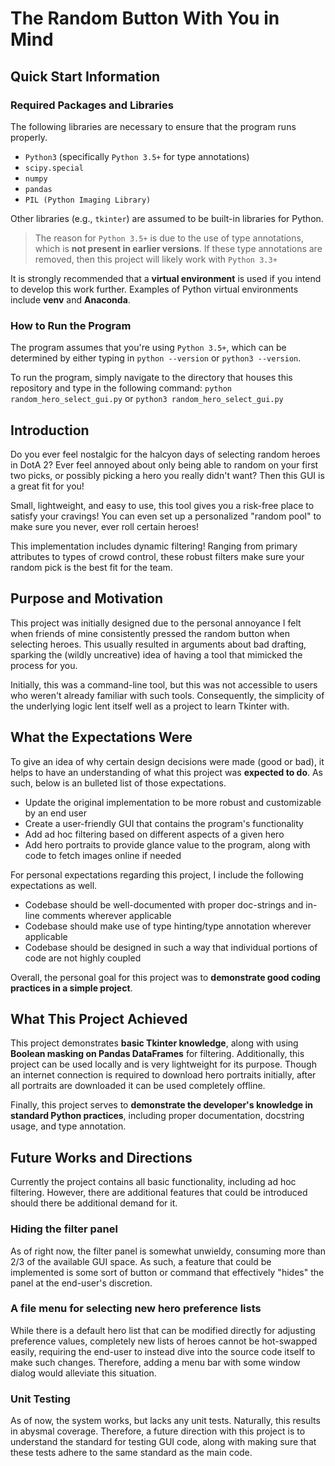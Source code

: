 # The Random Button With You in Mind
## Quick Start Information
### Required Packages and Libraries

The following libraries are necessary to ensure that the program runs properly.

- `Python3` (specifically `Python 3.5+` for type annotations)
- `scipy.special`
- `numpy`
- `pandas`
- `PIL (Python Imaging Library)`

Other libraries (e.g., `tkinter`) are assumed to be built-in libraries for Python.

> The reason for `Python 3.5+` is due to the use of type annotations, which is **not present in earlier versions**. If these type annotations are removed, then this project will likely work with `Python 3.3+`

It is strongly recommended that a **virtual environment** is used if you intend to develop this work further. Examples of Python virtual environments include **venv** and **Anaconda**.

### How to Run the Program

The program assumes that you're using `Python 3.5+`, which can be determined by either typing in `python --version` or `python3 --version`.

To run the program, simply navigate to the directory that houses this repository and type in the following command: `python random_hero_select_gui.py` or `python3 random_hero_select_gui.py`

## Introduction

Do you ever feel nostalgic for the halcyon days of selecting random heroes in DotA 2? Ever feel annoyed about only being able to random on your first two picks, or possibly picking a hero you really didn't want? Then this GUI is a great fit for you!

Small, lightweight, and easy to use, this tool gives you a risk-free place to satisfy your cravings! You can even set up a personalized "random pool" to make sure you never, ever roll certain heroes!

This implementation includes dynamic filtering! Ranging from primary attributes to types of crowd control, these robust filters make sure your random pick is the best fit for the team.

## Purpose and Motivation

This project was initially designed due to the personal annoyance I felt when friends of mine consistently pressed the random button when selecting heroes. This usually resulted in arguments about bad drafting, sparking the (wildly uncreative) idea of having a tool that mimicked the process for you.

Initially, this was a command-line tool, but this was not accessible to users who weren't already familiar with such tools. Consequently, the simplicity of the underlying logic lent itself well as a project to learn Tkinter with.

## What the Expectations Were


To give an idea of why certain design decisions were made (good or bad), it helps to have an understanding of what this project was **expected to do**. As such, below is an bulleted list of those expectations.

- Update the original implementation to be more robust and customizable by an end user
- Create a user-friendly GUI that contains the program's functionality
- Add ad hoc filtering based on different aspects of a given hero
- Add hero portraits to provide glance value to the program, along with code to fetch images online if needed

For personal expectations regarding this project, I include the following expectations as well.

- Codebase should be well-documented with proper doc-strings and in-line comments wherever applicable
- Codebase should make use of type hinting/type annotation wherever applicable
- Codebase should be designed in such a way that individual portions of code are not highly coupled

Overall, the personal goal for this project was to **demonstrate good coding practices in a simple project**.

## What This Project Achieved
This project demonstrates **basic Tkinter knowledge**, along with using **Boolean masking on Pandas DataFrames** for filtering.
Additionally, this project can be used locally and is very lightweight for its purpose. Though an internet connection is required to download
hero portraits initially, after all portraits are downloaded it can be used completely offline.

Finally, this project serves to **demonstrate the developer's knowledge in standard Python practices**, including proper documentation, docstring usage, and type annotation.

## Future Works and Directions

Currently the project contains all basic functionality, including ad hoc filtering. However, there are additional features that could be introduced should there be additional demand for it.

### Hiding the filter panel

As of right now, the filter panel is somewhat unwieldy, consuming more than 2/3 of the available GUI space. As such, a feature that could be implemented is some sort of button or command that effectively "hides" the panel at the end-user's discretion.

### A file menu for selecting new hero preference lists

While there is a default hero list that can be modified directly for adjusting preference values, completely new lists of heroes cannot be hot-swapped easily, requiring the end-user to instead dive into the source code itself to make such changes. Therefore, adding a menu bar with some window dialog would alleviate this situation.

### Unit Testing

As of now, the system works, but lacks any unit tests. Naturally, this results in abysmal coverage. Therefore, a future direction with this project is to understand the standard for testing GUI code, along with making sure that these tests adhere to the same standard as the main code.
